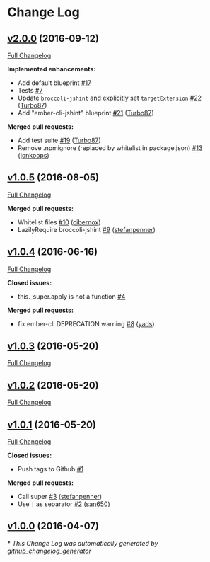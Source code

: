 # Change Log

## [v2.0.0](https://github.com/ember-cli/ember-cli-jshint/tree/v2.0.0) (2016-09-12)
[Full Changelog](https://github.com/ember-cli/ember-cli-jshint/compare/v1.0.5...v2.0.0)

**Implemented enhancements:**

- Add default blueprint [\#17](https://github.com/ember-cli/ember-cli-jshint/issues/17)
- Tests [\#7](https://github.com/ember-cli/ember-cli-jshint/issues/7)
- Update `broccoli-jshint` and explicitly set `targetExtension` [\#22](https://github.com/ember-cli/ember-cli-jshint/pull/22) ([Turbo87](https://github.com/Turbo87))
- Add "ember-cli-jshint" blueprint [\#21](https://github.com/ember-cli/ember-cli-jshint/pull/21) ([Turbo87](https://github.com/Turbo87))

**Merged pull requests:**

- Add test suite [\#19](https://github.com/ember-cli/ember-cli-jshint/pull/19) ([Turbo87](https://github.com/Turbo87))
- Remove .npmignore \(replaced by whitelist in package.json\) [\#13](https://github.com/ember-cli/ember-cli-jshint/pull/13) ([jonkoops](https://github.com/jonkoops))

## [v1.0.5](https://github.com/ember-cli/ember-cli-jshint/tree/v1.0.5) (2016-08-05)
[Full Changelog](https://github.com/ember-cli/ember-cli-jshint/compare/v1.0.4...v1.0.5)

**Merged pull requests:**

- Whitelist files [\#10](https://github.com/ember-cli/ember-cli-jshint/pull/10) ([cibernox](https://github.com/cibernox))
- LazilyRequire broccoli-jshint [\#9](https://github.com/ember-cli/ember-cli-jshint/pull/9) ([stefanpenner](https://github.com/stefanpenner))

## [v1.0.4](https://github.com/ember-cli/ember-cli-jshint/tree/v1.0.4) (2016-06-16)
[Full Changelog](https://github.com/ember-cli/ember-cli-jshint/compare/v1.0.3...v1.0.4)

**Closed issues:**

- this.\_super.apply is not a function [\#4](https://github.com/ember-cli/ember-cli-jshint/issues/4)

**Merged pull requests:**

- fix ember-cli DEPRECATION warning [\#8](https://github.com/ember-cli/ember-cli-jshint/pull/8) ([yads](https://github.com/yads))

## [v1.0.3](https://github.com/ember-cli/ember-cli-jshint/tree/v1.0.3) (2016-05-20)
[Full Changelog](https://github.com/ember-cli/ember-cli-jshint/compare/v1.0.2...v1.0.3)

## [v1.0.2](https://github.com/ember-cli/ember-cli-jshint/tree/v1.0.2) (2016-05-20)
[Full Changelog](https://github.com/ember-cli/ember-cli-jshint/compare/v1.0.1...v1.0.2)

## [v1.0.1](https://github.com/ember-cli/ember-cli-jshint/tree/v1.0.1) (2016-05-20)
[Full Changelog](https://github.com/ember-cli/ember-cli-jshint/compare/v1.0.0...v1.0.1)

**Closed issues:**

- Push tags to Github [\#1](https://github.com/ember-cli/ember-cli-jshint/issues/1)

**Merged pull requests:**

- Call super [\#3](https://github.com/ember-cli/ember-cli-jshint/pull/3) ([stefanpenner](https://github.com/stefanpenner))
- Use `|` as separator [\#2](https://github.com/ember-cli/ember-cli-jshint/pull/2) ([san650](https://github.com/san650))

## [v1.0.0](https://github.com/ember-cli/ember-cli-jshint/tree/v1.0.0) (2016-04-07)


\* *This Change Log was automatically generated by [github_changelog_generator](https://github.com/skywinder/Github-Changelog-Generator)*
